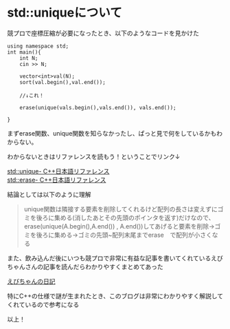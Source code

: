 # std::uniqueについて

競プロで座標圧縮が必要になったとき、以下のようなコードを見かけた

```
using namespace std;
int main(){
    int N;
    cin >> N;

    vector<int>val(N);
    sort(val.begin(),val.end());

    //↓これ！

    erase(unique(vals.begin(),vals.end()), vals.end());

}
```

まずerase関数、unique関数を知らなかったし、ぱっと見で何をしているかもわからない。

わからないときはリファレンスを読もう！ということでリンク↓

[std::unique- C++日本語リファレンス](https://cpprefjp.github.io/reference/algorithm/unique.html)  
[std::erase- C++日本語リファレンス](https://cpprefjp.github.io/reference/vector/vector/erase.html)



結論としては以下のように理解

>unique関数は隣接する要素を削除してくれるけど配列の長さは変えずにゴミを後ろに集める(消したあとその先頭のポインタを返す)だけなので、
erase(unique(A.begin(),A.end()) , A.end())してあげると要素を削除→ゴミを後ろに集める→ゴミの先頭~配列末尾までerase　で配列が小さくなる


また、飲み込んだ後にいつも競プロで非常に有益な記事を書いてくれているえびちゃんさんの記事を読んだらわかりやすくまとめてあった


[えびちゃんの日記](https://rsk0315.hatenablog.com/entry/2020/05/09/170315#%E9%87%8D%E8%A4%87%E3%82%92%E5%8F%96%E3%82%8A%E9%99%A4%E3%81%8F%E3%82%84%E3%81%A4)

特にC++の仕様で謎が生まれたとき、このブログは非常にわかりやすく解説してくれているので参考になる

以上！